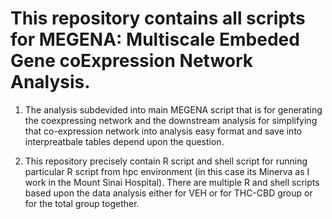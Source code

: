 # This repository contains all scripts for MEGENA: Multiscale Embeded Gene coExpression Network Analysis. 

1. The analysis subdevided into main MEGENA script that is for generating the coexpressing network and the downstream analysis for simplifying that co-expression network into analysis easy format and save into interpreatbale tables depend upon the question.

2. This repository precisely contain R script and shell script for running particular R script from hpc environment (in this case its Minerva as I work in the Mount Sinai Hospital). There are multiple R and shell scripts based upon the data analysis either for VEH or for THC-CBD group or for the total group together.
